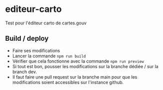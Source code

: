 # editeur-carto
Test pour l'éditeur carto de cartes.gouv


## Build / deploy

- Faire ses modifications
- Lancer la commande `npm run build`
- Vérifier que cela fonctionne avec la commande `npm run preview`
- Si tout est bon, pousser les modifications sur la branche dédiée / sur la branch dev.
- Il faut faire une pull request sur la branche main pour que les modifications soient accessibles sur l'instance github.